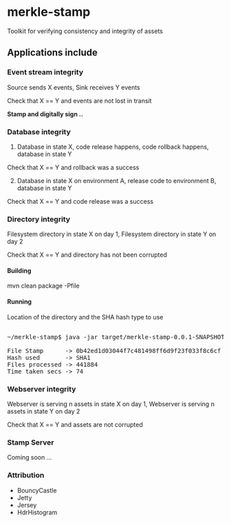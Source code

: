 # merkle-stamp
Toolkit for verifying consistency and integrity of assets

## Applications include

### Event stream integrity

Source sends X events, Sink receives Y events

Check that X == Y and events are not lost in transit

**Stamp and digitally sign ..**


### Database integrity

1) Database in state X, code release happens, code rollback happens, database in state Y

Check that X == Y and rollback was a success

2) Database in state X on environment A, release code to environment B, database in state Y

Check that X == Y and code release was a success


### Directory integrity

Filesystem directory in state X on day 1, Filesystem directory in state Y on day 2

Check that X == Y and directory has not been corrupted

#### Building

mvn clean package -Pfile

#### Running

Location of the directory and the SHA hash type to use

<pre> 
~/merkle-stamp$ java -jar target/merkle-stamp-0.0.1-SNAPSHOT.jar /home/pt SHA1

File Stamp      -> 0b42ed1d03044f7c481498ff6d9f23f033f8c6cf
Hash used       -> SHA1
Files processed -> 441884
Time taken secs -> 74
</pre>

### Webserver integrity

Webserver is serving n assets in state X on day 1, Webserver is serving n assets in state Y on day 2

Check that X == Y and assets are not corrupted


### Stamp Server

Coming soon ...


### Attribution

* BouncyCastle
* Jetty
* Jersey
* HdrHistogram

